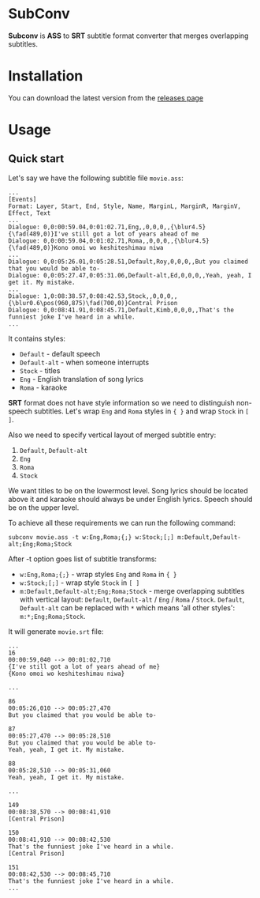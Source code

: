 # SubConv
**Subconv** is **ASS** to **SRT** subtitle format converter that merges overlapping subtitles.

# Installation
You can download the latest version from the [releases page](https://github.com/kashelkin/SubConv/releases)
# Usage
## Quick start
Let's say we have the following subtitle file `movie.ass`:
```
...
[Events]
Format: Layer, Start, End, Style, Name, MarginL, MarginR, MarginV, Effect, Text
...
Dialogue: 0,0:00:59.04,0:01:02.71,Eng,,0,0,0,,{\blur4.5}{\fad(489,0)}I've still got a lot of years ahead of me
Dialogue: 0,0:00:59.04,0:01:02.71,Roma,,0,0,0,,{\blur4.5}{\fad(489,0)}Kono omoi wo keshiteshimau niwa
...
Dialogue: 0,0:05:26.01,0:05:28.51,Default,Roy,0,0,0,,But you claimed that you would be able to-
Dialogue: 0,0:05:27.47,0:05:31.06,Default-alt,Ed,0,0,0,,Yeah, yeah, I get it. My mistake.
...
Dialogue: 1,0:08:38.57,0:08:42.53,Stock,,0,0,0,,{\blur0.6\pos(960,875)\fad(700,0)}Central Prison
Dialogue: 0,0:08:41.91,0:08:45.71,Default,Kimb,0,0,0,,That's the funniest joke I've heard in a while.
...
```
It contains styles:
- `Default` - default speech
- `Default-alt` - when someone interrupts
- `Stock` - titles
- `Eng` - English translation of song lyrics
- `Roma` - karaoke

**SRT** format does not have style information so we need to distinguish non-speech subtitles. Let's  wrap `Eng` and `Roma` styles in `{ }` and wrap `Stock` in `[ ]`.

Also we need to specify vertical layout of merged subtitle entry:

1. `Default`, `Default-alt`
2. `Eng`
3. `Roma`
4. `Stock`

We want titles to be on the lowermost level. Song lyrics should be located above it and karaoke should always be under English lyrics.
Speech should be on the upper level.

To achieve all these requirements we can run the following command:
```
subconv movie.ass -t w:Eng,Roma;{;} w:Stock;[;] m:Default,Default-alt;Eng;Roma;Stock
```
After -t option goes list of subtitle transforms:
- `w:Eng,Roma;{;}` - wrap styles `Eng` and `Roma` in `{ }`
- `w:Stock;[;]` - wrap style `Stock` in `[ ]`
- `m:Default,Default-alt;Eng;Roma;Stock` - merge overlapping subtitles with vertical layout: `Default`, `Default-alt` / `Eng` / `Roma` / `Stock`. `Default`, `Default-alt` can be replaced with `*` which means 'all other styles': `m:*;Eng;Roma;Stock`.

It will generate `movie.srt` file:
```
...
16
00:00:59,040 --> 00:01:02,710
{I've still got a lot of years ahead of me}
{Kono omoi wo keshiteshimau niwa}

...

86
00:05:26,010 --> 00:05:27,470
But you claimed that you would be able to-

87
00:05:27,470 --> 00:05:28,510
But you claimed that you would be able to-
Yeah, yeah, I get it. My mistake.

88
00:05:28,510 --> 00:05:31,060
Yeah, yeah, I get it. My mistake.

...

149
00:08:38,570 --> 00:08:41,910
[Central Prison]

150
00:08:41,910 --> 00:08:42,530
That's the funniest joke I've heard in a while.
[Central Prison]

151
00:08:42,530 --> 00:08:45,710
That's the funniest joke I've heard in a while.
...
```
